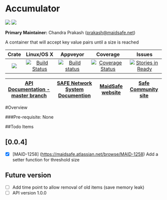 # Accumulator

[![](https://img.shields.io/badge/Project%20SAFE-Approved-green.svg)](http://maidsafe.net/applications) [![](https://img.shields.io/badge/License-GPL3-green.svg)](https://github.com/maidsafe/accumulator/blob/master/COPYING)

**Primary Maintainer:**     Chandra Prakash (prakash@maidsafe.net)

A container that will accept key value pairs until a size is reached

|Crate|Linux/OS X|Appveyor|Coverage|Issues|
|:---:|:--------:|:-----:|:------:|:----:|
|[![](http://meritbadge.herokuapp.com/accumulator)](https://crates.io/crates/accumulator)|[![Build Status](https://travis-ci.org/maidsafe/accumulator.svg?branch=master)](https://travis-ci.org/maidsafe/accumulator)|[![Build status](https://ci.appveyor.com/api/projects/status/1imtexgsshnpxnvn/branch/master?svg=true)](https://ci.appveyor.com/project/MaidSafe-QA/accumulator/branch/master)|[![Coverage Status](https://coveralls.io/repos/maidsafe/accumulator/badge.svg)](https://coveralls.io/r/maidsafe/accumulator)|[![Stories in Ready](https://badge.waffle.io/maidsafe/accumulator.png?label=ready&title=Ready)](https://waffle.io/maidsafe/accumulator)|

| [API Documentation - master branch](http://maidsafe.net/accumulator/master) | [SAFE Network System Documention](http://systemdocs.maidsafe.net) | [MaidSafe website](http://maidsafe.net) | [Safe Community site](https://forum.safenetwork.io) |
|:------:|:-------:|:-------:|:-------:|

#Overview

###Pre-requisite:
None

##Todo Items

## [0.0.4]
- [x] [MAID-1258] (https://maidsafe.atlassian.net/browse/MAID-1258) Add a setter function for threshold size

## Future version
- [ ] Add time point to allow removal of old items (save memory leak)
- [ ] API version 1.0.0
